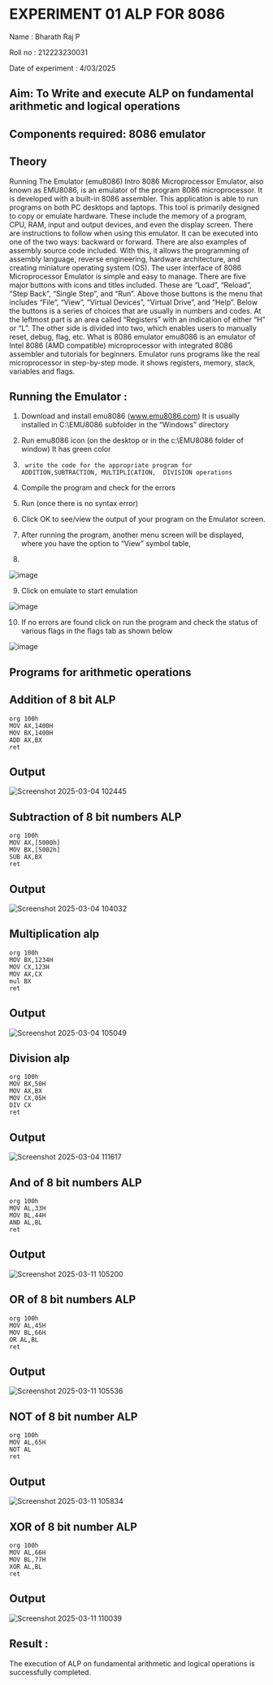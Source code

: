 # EXPERIMENT 01 ALP FOR 8086
Name : Bharath Raj P

Roll no : 212223230031

Date of experiment : 4/03/2025





## Aim: To Write and execute ALP on fundamental arithmetic and logical operations
## Components required: 8086  emulator 
## Theory 
Running The Emulator (emu8086) Intro 8086 Microprocessor Emulator, also known as EMU8086, is an emulator of the program 8086 microprocessor. It is developed with a built-in 8086 assembler. This application is able to run programs on both PC desktops and laptops. This tool is primarily designed to copy or emulate hardware. These include the memory of a program, CPU, RAM, input and output devices, and even the display screen. There are instructions to follow when using this emulator. It can be executed into one of the two ways: backward or forward. There are also examples of assembly source code included. With this, it allows the programming of assembly language, reverse engineering, hardware architecture, and creating miniature operating system (OS). The user interface of 8086 Microprocessor Emulator is simple and easy to manage. There are five major buttons with icons and titles included. These are “Load”, “Reload”, “Step Back”, “Single Step”, and “Run”. Above those buttons is the menu that includes “File”, “View”, “Virtual Devices”, “Virtual Drive”, and “Help”. Below the buttons is a series of choices that are usually in numbers and codes. At the leftmost part is an area called “Registers” with an indication of either “H” or “L”. The other side is divided into two, which enables users to manually reset, debug, flag, etc. What is 8086 emulator emu8086 is an emulator of Intel 8086 (AMD compatible) microprocessor with integrated 8086 assembler and tutorials for beginners. Emulator runs programs like the real microprocessor in step-by-step mode. it shows registers, memory, stack, variables and flags.


 ## Running the Emulator :
1.	Download and install emu8086 (www.emu8086.com) It is usually installed in C:\EMU8086 subfolder in the “Windows” directory
2.	  Run  emu8086 icon (on the desktop or in the c:\EMU8086 folder of window) It has green color 
 
 
3.		write the code for the appropriate program for ADDITION,SUBTRACTION, MULTIPLICATION,  DIVISION operations 

4.	 Compile the program and check for the errors 
5.	Run (once there is no syntax error) 

6.	Click OK to see/view the output of your program on the Emulator screen. 


7.	After running the program, another menu screen will be displayed, where you have the option to “View” symbol table,
8.	 


![image](https://user-images.githubusercontent.com/36288975/189273263-d65baae9-4b8f-4723-afb3-c0ffa4052b04.png)











9.	Click on emulate to start emulation 








![image](https://user-images.githubusercontent.com/36288975/189273273-9bb36ec1-e2e8-4892-8d35-37707332bfdc.png)








10.	If no errors are found click on run the program and check the status of various flags in the flags tab as shown below 






![image](https://user-images.githubusercontent.com/36288975/189273277-113a2a33-4a40-4ff8-95a5-ecd3a1f504fe.png)







## Programs for arithmetic  operations

## Addition  of 8 bit ALP 
```
org 100h 
MOV AX,1400H 
MOV BX,1400H
ADD AX,BX
ret
```
## Output  
![Screenshot 2025-03-04 102445](https://github.com/user-attachments/assets/e7a4fed1-30b7-48cb-97df-55b1ae91ea4a)

## Subtraction   of 8 bit numbers  ALP 
```
org 100h 
MOV AX,[5000h] 
MOV BX,[5002h]
SUB AX,BX
ret
```
## Output  
![Screenshot 2025-03-04 104032](https://github.com/user-attachments/assets/dd7bd25b-2906-48e5-8283-bbc9c4b83c17)

## Multiplication alp 
```
org 100h 
MOV BX,1234H
MOV CX,123H 
MOV AX,CX
mul BX
ret
```
## Output  
![Screenshot 2025-03-04 105049](https://github.com/user-attachments/assets/8ec4a23a-a90a-4ef0-989c-d942acac7db9)


## Division alp 
```
org 100h 
MOV BX,50H
MOV AX,BX
MOV CX,05H
DIV CX
ret
```
## Output  
![Screenshot 2025-03-04 111617](https://github.com/user-attachments/assets/a965d8bc-d644-4986-9a73-2c02e61967dd)

## And of 8 bit numbers ALP
```
org 100h
MOV AL,33H
MOV BL,44H
AND AL,BL
ret
```
## Output
![Screenshot 2025-03-11 105200](https://github.com/user-attachments/assets/28facc72-1890-4e76-bf59-5fe34f2763ea)

## OR of 8 bit numbers ALP
```
org 100h
MOV AL,45H
MOV BL,66H
OR AL,BL
ret
```
## Output
![Screenshot 2025-03-11 105536](https://github.com/user-attachments/assets/ca2915c8-420e-4d14-971b-dfa3faa443c0)

## NOT of 8 bit number ALP
```
org 100h
MOV AL,65H
NOT AL
ret
```
## Output
![Screenshot 2025-03-11 105834](https://github.com/user-attachments/assets/c6b72a97-33e8-41f9-ad60-3dfb45139269)

## XOR of 8 bit number ALP
```
org 100h
MOV AL,66H
MOV BL,77H
XOR AL,BL
ret
```
## Output
![Screenshot 2025-03-11 110039](https://github.com/user-attachments/assets/df7ebef2-fd6d-4e46-8f6a-33553fe40283)

## Result :
The execution of ALP on fundamental arithmetic and logical operations is successfully completed.








